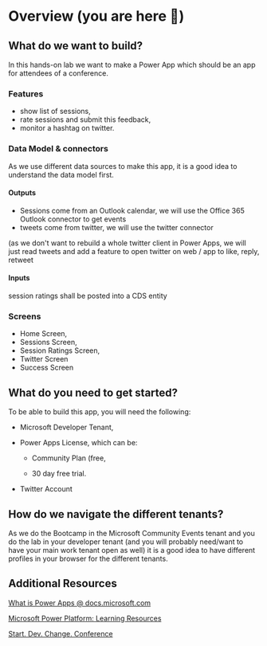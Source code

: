 # Overview (you are here 📍)

## What do we want to build? 

In this hands-on lab we want to make a Power App which should be an app for attendees of a conference.

### Features

* show list of sessions,
* rate sessions and submit this feedback,
* monitor a hashtag on twitter.

### Data Model & connectors

As we use different data sources to make this app, it is a good idea to understand the data model first. 

#### Outputs

* Sessions come from an Outlook calendar, we will use the Office 365 Outlook connector to get events
* tweets come from twitter, we will use the twitter connector

(as we don't want to rebuild a whole twitter client in Power Apps, we will just read tweets and add a feature to open twitter on web / app to like, reply, retweet

#### Inputs

session ratings shall be posted into a CDS entity

### Screens

* Home Screen,
* Sessions Screen,
* Session Ratings Screen,
* Twitter Screen
* Success Screen

## What do you need to get started? 

To be able to build this app, you will need the following:

* Microsoft Developer Tenant,

* Power Apps License, which can be: 

    * Community Plan (free,
  
    * 30 day free trial. 

* Twitter Account

## How do we navigate the different tenants?

As we do the Bootcamp in the Microsoft Community Events tenant and you do the lab in your developer tenant (and you will probably need/want to have your main work tenant open as well) it is a good idea to have different profiles in your browser for the different tenants. 


## Additional Resources

[What is Power Apps @ docs.microsoft.com](https://docs.microsoft.com/en-us/powerapps/powerapps-overview)

[Microsoft Power Platform: Learning Resources](https://powerapps.microsoft.com/en-us/blog/microsoft-powerapps-learning-resources/)

[Start. Dev. Change. Conference](https://www.youtube.com/watch?v=6UtrLpd79Aw)
